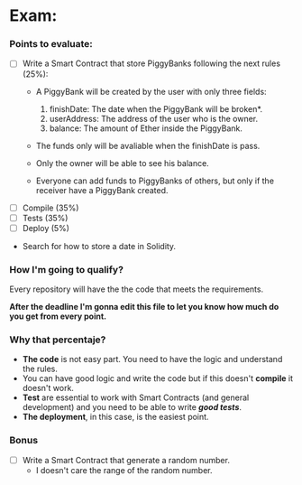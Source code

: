 # Exam:
### Points to evaluate:
- [ ] Write a Smart Contract that store PiggyBanks following the next rules (25%):
  - A PiggyBank will be created by the user with only three fields:
    1. finishDate: The date when the PiggyBank will be broken*.
    2. userAddress: The address of the user who is the owner.
    3. balance: The amount of Ether inside the PiggyBank.

  - The funds only will be avaliable when the finishDate is pass.
  - Only the owner will be able to see his balance.
  - Everyone can add funds to PiggyBanks of others, but only if the receiver have a PiggyBank created.
- [ ] Compile (35%)
- [ ] Tests (35%)
- [ ] Deploy (5%)

* Search for how to store a date in Solidity.

### How I'm going to qualify?
Every repository will have the the code that meets the requirements.

**After the deadline I'm gonna edit this file to let you know how much do you get from every point.**

### Why that percentaje?
- **The code** is not easy part. You need to have the logic and understand the rules.
- You can have good logic and write the code but if this doesn't **compile** it doesn't work.
- **Test** are essential to work with Smart Contracts (and general development) and you need to be able to write _**good tests**_.
- **The deployment**, in this case, is the easiest point.

### **Bonus**

- [ ] Write a Smart Contract that generate a random number.
  - I doesn't care the range of the random number.
